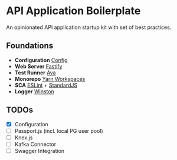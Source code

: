 # API Application Boilerplate
An opinionated API application startup kit with set of best practices.


## Foundations

- **Configuration** [Config](https://www.npmjs.com/package/config)
- **Web Server** [Fastify](https://github.com/fastify/fastify)
- **Test Runner** [Ava](https://github.com/avajs/ava)
- **Monorepo** [Yarn Workspaces](https://yarnpkg.com/features/workspaces)
- **SCA** [ESLint](https://eslint.org/) + [StandardJS](https://standardjs.com/)
- **Logger** [Winston](https://github.com/winstonjs/winston)


## TODOs

- [x] Configuration
- [ ] Passport.js (incl. local PG user pool)
- [ ] Knex.js
- [ ] Kafka Connector
- [ ] Swagger Integration
